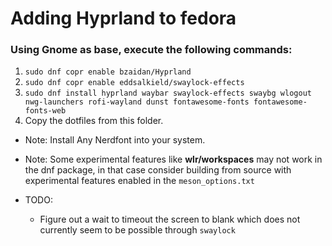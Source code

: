 # Adding Hyprland to fedora

### Using Gnome as base, execute the following commands: 

1. `sudo dnf copr enable bzaidan/Hyprland`
2. `sudo dnf copr enable eddsalkield/swaylock-effects` 
3. `sudo dnf install hyprland waybar swaylock-effects swaybg wlogout nwg-launchers rofi-wayland dunst fontawesome-fonts fontawesome-fonts-web`
4. Copy the dotfiles from this folder.

- Note: Install Any Nerdfont into your system.
- Note: Some experimental features like **wlr/workspaces** may not work in the dnf package, in that case consider building from source with experimental features enabled in the `meson_options.txt`

- TODO:
    - Figure out a wait to timeout the screen to blank which does not currently seem to be possible through `swaylock`
